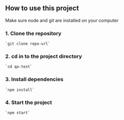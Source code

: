 ## How to use this project
Make sure node and git are installed on your computer
### 1. Clone the repository
    `git clone repo-url`
### 2. cd in to the project directory
    `cd qa-test`
### 3. Install dependencies
    `npm install` 
### 4. Start the project
    `npm start`